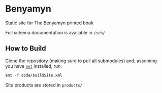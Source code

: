 # Benyamyn

Static site for The Benyamyn printed book 

Full schema documentation is available in `/sch/`

## How to Build

Clone the repository (making sure to pull all submodules) and, assuming you have [`ant`](https://ant.apache.org/) installed, run:

```bash
ant -f code/buildSite.xml
```

Site products are stored in `products/`
